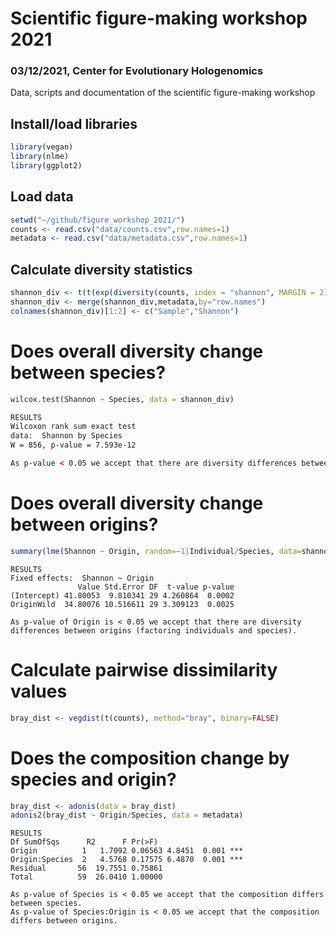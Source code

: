 # Scientific figure-making workshop 2021
### 03/12/2021, Center for Evolutionary Hologenomics
Data, scripts and documentation of the scientific figure-making workshop

## Install/load libraries
````R
library(vegan)
library(nlme)
library(ggplot2)
````

## Load data
````R
setwd("~/github/figure_workshop_2021/")
counts <- read.csv("data/counts.csv",row.names=1)
metadata <- read.csv("data/metadata.csv",row.names=1)
````

## Calculate diversity statistics
````R
shannon_div <- t(t(exp(diversity(counts, index = "shannon", MARGIN = 2))))
shannon_div <- merge(shannon_div,metadata,by="row.names")
colnames(shannon_div)[1:2] <- c("Sample","Shannon")
````
# Does overall diversity change between species?
````R
wilcox.test(Shannon ~ Species, data = shannon_div)
````
````html
RESULTS
Wilcoxon rank sum exact test
data:  Shannon by Species
W = 856, p-value = 7.593e-12

As p-value < 0.05 we accept that there are diversity differences between species (regardless of origin).
````
# Does overall diversity change between origins?
````R
summary(lme(Shannon ~ Origin, random=~1|Individual/Species, data=shannon_div))
````
````
RESULTS
Fixed effects:  Shannon ~ Origin
               Value Std.Error DF  t-value p-value
(Intercept) 41.80053  9.810341 29 4.260864  0.0002
OriginWild  34.80076 10.516611 29 3.309123  0.0025

As p-value of Origin is < 0.05 we accept that there are diversity differences between origins (factoring individuals and species).
````
# Calculate pairwise dissimilarity values
````R
bray_dist <- vegdist(t(counts), method="bray", binary=FALSE)
````

# Does the composition change by species and origin?
````R
bray_dist <- adonis(data = bray_dist)
adonis2(bray_dist ~ Origin/Species, data = metadata)
````
````
RESULTS
Df SumOfSqs      R2      F Pr(>F)    
Origin          1   1.7092 0.06563 4.8451  0.001 ***
Origin:Species  2   4.5768 0.17575 6.4870  0.001 ***
Residual       56  19.7551 0.75861                  
Total          59  26.0410 1.00000    

As p-value of Species is < 0.05 we accept that the composition differs between species.        
As p-value of Species:Origin is < 0.05 we accept that the composition differs between origins.   
````
